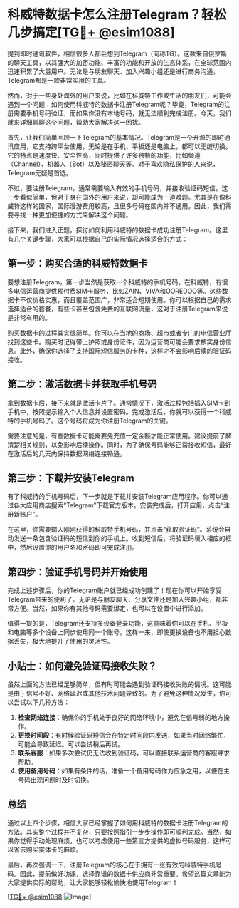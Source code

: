 # 科威特数据卡怎么注册Telegram？轻松几步搞定[[TG💪+ @esim1088](https://t.me/s/esim1088)]

提到即时通讯软件，相信很多人都会想到Telegram（简称TG）。这款来自俄罗斯的聊天工具，以其强大的加密功能、丰富的功能和开放的生态体系，在全球范围内迅速积累了大量用户。无论是与朋友聊天、加入兴趣小组还是进行商务沟通，Telegram都是一款非常实用的工具。

然而，对于一些身处海外的用户来说，比如在科威特工作或生活的朋友们，可能会遇到一个问题：如何使用科威特的数据卡注册Telegram呢？毕竟，Telegram的注册需要手机号码验证，而如果你没有本地号码，就无法顺利完成注册。今天，我们就来详细聊聊这个问题，帮助大家解决这一困扰。

首先，让我们简单回顾一下Telegram的基本情况。Telegram是一个开源的即时通讯应用，它支持跨平台使用，无论是在手机、平板还是电脑上，都可以无缝切换。它的特点是速度快、安全性高，同时提供了许多独特的功能，比如频道（Channel）、机器人（Bot）以及秘密聊天等。对于喜欢隐私保护的人来说，Telegram无疑是首选。

不过，要注册Telegram，通常需要输入有效的手机号码，并接收验证码短信。这一步看似简单，但对于身在国外的用户来说，却可能成为一道难题。尤其是在像科威特这样的国家，国际漫游费用较高，且很多号码在国内并不通用。因此，我们需要寻找一种更加便捷的方式来解决这个问题。

接下来，我们进入正题，探讨如何利用科威特的数据卡成功注册Telegram。这里有几个关键步骤，大家可以根据自己的实际情况选择适合的方式：

## 第一步：购买合适的科威特数据卡

要想注册Telegram，第一步当然是获取一个科威特的手机号码。在科威特，有很多电信运营商提供预付费SIM卡服务，比如ZAIN、VIVA和OOREDOO等。这些数据卡不仅价格实惠，而且覆盖范围广，非常适合短期使用。你可以根据自己的需求选择适合的套餐，有些卡甚至包含免费的互联网流量，这对于注册Telegram来说是非常有用的。

购买数据卡的过程其实很简单。你可以在当地的商场、超市或者专门的电信营业厅找到这些卡。购买时记得带上护照或身份证件，因为运营商可能会要求核实身份信息。此外，确保你选择了支持国际短信服务的卡种，这样才不会影响后续的验证码接收。

## 第二步：激活数据卡并获取手机号码

拿到数据卡后，接下来就是激活卡片了。通常情况下，激活过程包括插入SIM卡到手机中，按照提示输入个人信息并设置密码。完成激活后，你就可以获得一个科威特的手机号码了。这个号码将成为你注册Telegram的关键。

需要注意的是，有些数据卡可能需要先充值一定金额才能正常使用。建议提前了解清楚相关规则，以免影响后续操作。同时，为了确保号码能够正常接收短信，最好在激活后的几天内保持数据网络连接畅通。

## 第三步：下载并安装Telegram

有了科威特的手机号码后，下一步就是下载并安装Telegram应用程序。你可以通过各大应用商店搜索“Telegram”下载官方版本。安装完成后，打开应用，点击“注册新账户”。

在这里，你需要输入刚刚获得的科威特手机号码，并点击“获取验证码”。系统会自动发送一条包含验证码的短信到你的手机上。收到短信后，将验证码填入相应的框中，然后设置你的用户名和密码即可完成注册。

## 第四步：验证手机号码并开始使用

完成上述步骤后，你的Telegram账户就已经成功创建了！现在你可以开始享受Telegram带来的便利了。无论是与朋友聊天、分享文件还是加入兴趣小组，都非常方便。当然，如果你有其他号码需要绑定，也可以在设置中进行添加。

值得一提的是，Telegram还支持多设备登录功能，这意味着你可以在手机、平板和电脑等多个设备上同步使用同一个账号。这样一来，即使更换设备也不用担心数据丢失，极大地提升了使用的灵活性。

## 小贴士：如何避免验证码接收失败？

虽然上面的方法已经足够简单，但有时可能会遇到验证码接收失败的情况。这可能是由于信号不好、网络延迟或其他技术问题导致的。为了避免这种情况发生，你可以尝试以下几种方法：

1. **检查网络连接**：确保你的手机处于良好的网络环境中，避免在信号弱的地方操作。
2. **更换时间段**：有时候验证码短信会在特定时间段内发送，如果当时网络繁忙，可能会导致延迟。可以尝试稍后再试。
3. **联系客服**：如果多次尝试仍无法收到验证码，可以直接联系运营商的客服寻求帮助。
4. **使用备用号码**：如果有条件的话，准备一个备用号码作为应急之用，以便在主号码出现问题时及时切换。

## 总结

通过以上四个步骤，相信大家已经掌握了如何用科威特的数据卡注册Telegram的方法。其实整个过程并不复杂，只要按照指引一步步操作即可顺利完成。当然，如果你觉得手动处理麻烦，也可以考虑使用一些第三方提供的虚拟号码服务，这样可以省去购买实体卡的麻烦。

最后，再次强调一下，注册Telegram的核心在于拥有一张有效的科威特手机号码。因此，提前做好功课，选择靠谱的数据卡供应商非常重要。希望这篇文章能为大家提供实际的帮助，让大家能够轻松愉快地使用Telegram！

[[TG💪+ @esim1088](https://t.me/s/esim1088) ![Image](https://i.postimg.cc/4NQfJmqS/Snipaste-2025-05-13-00-14-12.png)]